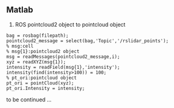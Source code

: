 ## Matlab
1. ROS pointcloud2 object to pointcloud object
```
bag = rosbag(filepath);
pointcloud2_message = select(bag,'Topic','/rslidar_points');
% msg:cell
% msg{1}:pointcloud2 object
msg = readMessages(pointcloud2_message,i);
xyz = readXYZ(msg{1}); 
intensity = readField(msg{1},'intensity');
intensity(find(intensity>100)) = 100;
% pt_ori:pointcloud object
pt_ori = pointCloud(xyz);
pt_ori.Intensity = intensity;
```
to be continued ...

